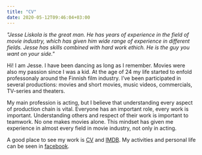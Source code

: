 ```yaml
---
title: "CV"
date: 2020-05-12T09:46:04+03:00
---
```


*"Jesse Liskola is the great man. He has years of experience in the field of movie industry, which has given him wide range of experience in different fields. Jesse has skills combined with hard work ethich. He is the guy you want on your side."*

Hi! I am Jesse. I have been dancing as long as I remember. Movies were also my passion since I was a kid. At the age of 24 my life started to enfold professonaly around the Finnish film industry. I’ve been participated in several productions: movies and short movies, music videos, commercials, TV-series and theaters.

My main profession is acting, but I believe that understanding every aspect of production chain is vital. Everyone has an important role, every work is important. Understanding others and respect of their work is important to teamwork. No one makes movies alone. This mindset has given me experience in almost every field in movie industry, not only in acting.

 A good place to see my work is [CV](https://resume.io/r/D57VBpBZh) and [IMDB](https://www.imdb.com/name/nm4371508/). My activities and personal life can be seen in [facebook](https://www.facebook.com/jesse.liskola).
